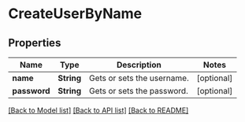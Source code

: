 # CreateUserByName

## Properties
Name | Type | Description | Notes
------------ | ------------- | ------------- | -------------
**name** | **String** | Gets or sets the username. | [optional] 
**password** | **String** | Gets or sets the password. | [optional] 

[[Back to Model list]](../README.md#documentation-for-models) [[Back to API list]](../README.md#documentation-for-api-endpoints) [[Back to README]](../README.md)


